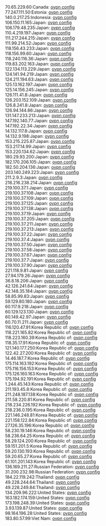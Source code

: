 70.65.229.60:Canada: [ovpn config](vpn/70_65_229_60.ovpn)  
77.247.111.50:Estonia: [ovpn config](vpn/77_247_111_50.ovpn)  
140.0.217.25:Indonesia: [ovpn config](vpn/140_0_217_25.ovpn)  
106.150.11.165:Japan: [ovpn config](vpn/106_150_11_165.ovpn)  
106.179.48.235:Japan: [ovpn config](vpn/106_179_48_235.ovpn)  
110.4.219.197:Japan: [ovpn config](vpn/110_4_219_197.ovpn)  
111.217.244.215:Japan: [ovpn config](vpn/111_217_244_215.ovpn)  
111.99.214.52:Japan: [ovpn config](vpn/111_99_214_52.ovpn)  
118.156.43.233:Japan: [ovpn config](vpn/118_156_43_233.ovpn)  
118.156.99.60:Japan: [ovpn config](vpn/118_156_99_60.ovpn)  
118.240.116.36:Japan: [ovpn config](vpn/118_240_116_36.ovpn)  
119.83.202.163:Japan: [ovpn config](vpn/119_83_202_163.ovpn)  
122.134.113.229:Japan: [ovpn config](vpn/122_134_113_229.ovpn)  
124.141.94.219:Japan: [ovpn config](vpn/124_141_94_219.ovpn)  
124.211.194.63:Japan: [ovpn config](vpn/124_211_194_63.ovpn)  
125.13.162.197:Japan: [ovpn config](vpn/125_13_162_197.ovpn)  
125.14.156.245:Japan: [ovpn config](vpn/125_14_156_245.ovpn)  
126.111.41.8:Japan: [ovpn config](vpn/126_111_41_8.ovpn)  
126.203.152.109:Japan: [ovpn config](vpn/126_203_152_109.ovpn)  
126.8.241.8:Japan: [ovpn config](vpn/126_8_241_8.ovpn)  
126.94.144.86:Japan: [ovpn config](vpn/126_94_144_86.ovpn)  
131.147.233.213:Japan: [ovpn config](vpn/131_147_233_213.ovpn)  
147.192.140.77:Japan: [ovpn config](vpn/147_192_140_77.ovpn)  
147.192.22.34:Japan: [ovpn config](vpn/147_192_22_34.ovpn)  
14.132.117.8:Japan: [ovpn config](vpn/14_132_117_8.ovpn)  
14.132.9.198:Japan: [ovpn config](vpn/14_132_9_198.ovpn)  
153.215.225.87:Japan: [ovpn config](vpn/153_215_225_87.ovpn)  
153.217.14.99:Japan: [ovpn config](vpn/153_217_14_99.ovpn)  
153.220.134.62:Japan: [ovpn config](vpn/153_220_134_62.ovpn)  
180.29.93.200:Japan: [ovpn config](vpn/180_29_93_200.ovpn)  
182.170.206.105:Japan: [ovpn config](vpn/182_170_206_105.ovpn)  
182.50.204.136:Japan: [ovpn config](vpn/182_50_204_136.ovpn)  
203.140.249.223:Japan: [ovpn config](vpn/203_140_249_223.ovpn)  
211.2.9.3:Japan: [ovpn config](vpn/211_2_9_3.ovpn)  
218.216.238.214:Japan: [ovpn config](vpn/218_216_238_214.ovpn)  
219.100.37.1:Japan: [ovpn config](vpn/219_100_37_1.ovpn)  
219.100.37.108:Japan: [ovpn config](vpn/219_100_37_108.ovpn)  
219.100.37.109:Japan: [ovpn config](vpn/219_100_37_109.ovpn)  
219.100.37.125:Japan: [ovpn config](vpn/219_100_37_125.ovpn)  
219.100.37.138:Japan: [ovpn config](vpn/219_100_37_138.ovpn)  
219.100.37.19:Japan: [ovpn config](vpn/219_100_37_19.ovpn)  
219.100.37.205:Japan: [ovpn config](vpn/219_100_37_205.ovpn)  
219.100.37.211:Japan: [ovpn config](vpn/219_100_37_211.ovpn)  
219.100.37.213:Japan: [ovpn config](vpn/219_100_37_213.ovpn)  
219.100.37.22:Japan: [ovpn config](vpn/219_100_37_22.ovpn)  
219.100.37.4:Japan: [ovpn config](vpn/219_100_37_4.ovpn)  
219.100.37.50:Japan: [ovpn config](vpn/219_100_37_50.ovpn)  
219.100.37.58:Japan: [ovpn config](vpn/219_100_37_58.ovpn)  
219.100.37.67:Japan: [ovpn config](vpn/219_100_37_67.ovpn)  
219.100.37.7:Japan: [ovpn config](vpn/219_100_37_7.ovpn)  
219.100.37.90:Japan: [ovpn config](vpn/219_100_37_90.ovpn)  
221.118.9.81:Japan: [ovpn config](vpn/221_118_9_81.ovpn)  
27.94.179.26:Japan: [ovpn config](vpn/27_94_179_26.ovpn)  
36.8.18.206:Japan: [ovpn config](vpn/36_8_18_206.ovpn)  
42.126.241.64:Japan: [ovpn config](vpn/42_126_241_64.ovpn)  
42.148.35.184:Japan: [ovpn config](vpn/42_148_35_184.ovpn)  
58.85.99.83:Japan: [ovpn config](vpn/58_85_99_83.ovpn)  
59.129.80.180:Japan: [ovpn config](vpn/59_129_80_180.ovpn)  
60.117.9.218:Japan: [ovpn config](vpn/60_117_9_218.ovpn)  
60.129.123.130:Japan: [ovpn config](vpn/60_129_123_130.ovpn)  
60.149.42.97:Japan: [ovpn config](vpn/60_149_42_97.ovpn)  
60.70.11.211:Japan: [ovpn config](vpn/60_70_11_211.ovpn)  
116.120.47.91:Korea Republic of: [ovpn config](vpn/116_120_47_91.ovpn)  
118.221.165.82:Korea Republic of: [ovpn config](vpn/118_221_165_82.ovpn)  
118.223.160.39:Korea Republic of: [ovpn config](vpn/118_223_160_39.ovpn)  
118.35.17.91:Korea Republic of: [ovpn config](vpn/118_35_17_91.ovpn)  
121.140.177.250:Korea Republic of: [ovpn config](vpn/121_140_177_250.ovpn)  
122.42.27.200:Korea Republic of: [ovpn config](vpn/122_42_27_200.ovpn)  
14.46.187.7:Korea Republic of: [ovpn config](vpn/14_46_187_7.ovpn)  
175.114.163.192:Korea Republic of: [ovpn config](vpn/175_114_163_192.ovpn)  
175.116.156.153:Korea Republic of: [ovpn config](vpn/175_116_156_153.ovpn)  
175.126.160.163:Korea Republic of: [ovpn config](vpn/175_126_160_163.ovpn)  
175.194.92.191:Korea Republic of: [ovpn config](vpn/175_194_92_191.ovpn)  
1.244.45.143:Korea Republic of: [ovpn config](vpn/1_244_45_143.ovpn)  
211.193.45.8:Korea Republic of: [ovpn config](vpn/211_193_45_8.ovpn)  
211.248.187.138:Korea Republic of: [ovpn config](vpn/211_248_187_138.ovpn)  
211.58.220.81:Korea Republic of: [ovpn config](vpn/211_58_220_81.ovpn)  
218.234.226.192:Korea Republic of: [ovpn config](vpn/218_234_226_192.ovpn)  
218.236.0.195:Korea Republic of: [ovpn config](vpn/218_236_0_195.ovpn)  
221.146.248.81:Korea Republic of: [ovpn config](vpn/221_146_248_81.ovpn)  
221.158.122.84:Korea Republic of: [ovpn config](vpn/221_158_122_84.ovpn)  
27.126.35.196:Korea Republic of: [ovpn config](vpn/27_126_35_196.ovpn)  
58.230.19.146:Korea Republic of: [ovpn config](vpn/58_230_19_146.ovpn)  
58.236.64.25:Korea Republic of: [ovpn config](vpn/58_236_64_25.ovpn)  
58.29.124.200:Korea Republic of: [ovpn config](vpn/58_29_124_200.ovpn)  
59.151.201.5:Korea Republic of: [ovpn config](vpn/59_151_201_5.ovpn)  
59.20.130.193:Korea Republic of: [ovpn config](vpn/59_20_130_193.ovpn)  
59.20.65.27:Korea Republic of: [ovpn config](vpn/59_20_65_27.ovpn)  
61.101.201.143:Korea Republic of: [ovpn config](vpn/61_101_201_143.ovpn)  
136.169.211.27:Russian Federation: [ovpn config](vpn/136_169_211_27.ovpn)  
31.200.232.98:Russian Federation: [ovpn config](vpn/31_200_232_98.ovpn)  
184.22.119.242:Thailand: [ovpn config](vpn/184_22_119_242.ovpn)  
49.228.244.64:Thailand: [ovpn config](vpn/49_228_244_64.ovpn)  
49.228.249.84:Thailand: [ovpn config](vpn/49_228_249_84.ovpn)  
134.209.96.222:United States: [ovpn config](vpn/134_209_96_222.ovpn)  
163.182.174.159:United States: [ovpn config](vpn/163_182_174_159.ovpn)  
173.198.248.39:United States: [ovpn config](vpn/173_198_248_39.ovpn)  
3.93.139.87:United States: [ovpn config](vpn/3_93_139_87.ovpn)  
98.164.196.28:United States: [ovpn config](vpn/98_164_196_28.ovpn)  
183.80.57.99:Viet Nam: [ovpn config](vpn/183_80_57_99.ovpn)  
